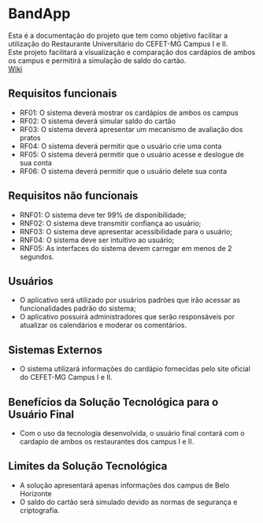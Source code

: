# BandApp
Esta é a documentação do projeto que tem como objetivo facilitar a utilização do Restaurante Universitário do CEFET-MG Campus I e II. </br>
Este projeto facilitará a visualização e comparação dos cardápios de ambos os campus e permitirá a simulação de saldo do cartão. </br>
[Wiki](https://github.com/cefetmg-2022-psi-g3/wiki/wiki)

## Requisitos funcionais

* RF01: O sistema deverá mostrar os cardápios de ambos os campus
* RF02: O sistema deverá simular saldo do cartão
* RF03: O sistema deverá apresentar um mecanismo de avaliação dos pratos
* RF04: O sistema deverá permitir que o usuário crie uma conta
* RF05: O sistema deverá permitir que o usuário acesse e deslogue de sua conta
* RF06: O sistema deverá permitir que o usuário delete sua conta

## Requisitos não funcionais

* RNF01: O sistema deve ter 99% de disponibilidade;
* RNF02: O sistema deve transmitir confiança ao usuário;
* RNF03: O sistema deve apresentar acessibilidade para o usuário;
* RNF04: O sistema deve ser intuitivo ao usuário;
* RNF05: As interfaces do sistema devem carregar em menos de 2 segundos.

## Usuários

 * O aplicativo será utilizado por usuários padrões que irão acessar as funcionalidades padrão do sistema;
 * O aplicativo possuirá administradores que serão responsáveis por atualizar os calendários e moderar os comentários.

## Sistemas Externos

* O sistema utilizará informações do cardápio fornecidas pelo site oficial do CEFET-MG Campus I e II.

## Benefícios da Solução Tecnológica para o Usuário Final

* Com o uso da tecnologia desenvolvida, o usuário final contará com o cardapio de ambos os restaurantes dos campus I e II.

## Limites da Solução Tecnológica 

* A solução apresentará apenas informações dos campus de Belo Horizonte
* O saldo do cartão será simulado devido as normas de segurança e criptografia. 
